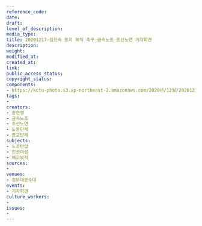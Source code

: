 ```yaml
---
reference_code: 
date: 
draft: 
level_of_description: 
media_type: 
title: 20201217-김진숙 동지 복직 촉구 금속노조 조선노연 기자회견
description: 
weight: 
modified_at: 
created_at: 
link: 
public_access_status: 
copyright_status: 
components:
- https://kctu-photo.s3.ap-northeast-2.amazonaws.com/2020년/12월/20201217-김진숙+동지+복직+촉구+금속노조+조선노연+기자회견/_1DX3625.jpg
tags:
- 
creators:
- 총연맹
- 금속노조
- 조선노연
- 노동단체
- 종교단체
subjects:
- 노조탄압
- 인권여성
- 해고복직
sources:
- 
venues:
- 청와대분수대
events:
- 기자회견
culture_workers:
- 
issues:
- 
---
```

